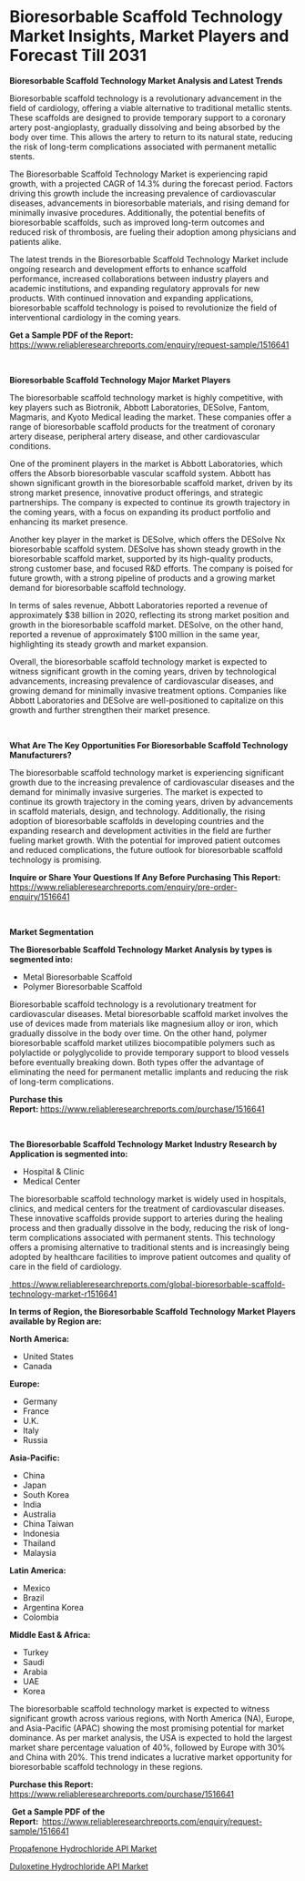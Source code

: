 <p><h1>Bioresorbable Scaffold Technology Market Insights, Market Players and Forecast Till 2031</h1></p><p><strong>Bioresorbable Scaffold Technology Market Analysis and Latest Trends</strong></p>
<p><p>Bioresorbable scaffold technology is a revolutionary advancement in the field of cardiology, offering a viable alternative to traditional metallic stents. These scaffolds are designed to provide temporary support to a coronary artery post-angioplasty, gradually dissolving and being absorbed by the body over time. This allows the artery to return to its natural state, reducing the risk of long-term complications associated with permanent metallic stents.</p><p>The Bioresorbable Scaffold Technology Market is experiencing rapid growth, with a projected CAGR of 14.3% during the forecast period. Factors driving this growth include the increasing prevalence of cardiovascular diseases, advancements in bioresorbable materials, and rising demand for minimally invasive procedures. Additionally, the potential benefits of bioresorbable scaffolds, such as improved long-term outcomes and reduced risk of thrombosis, are fueling their adoption among physicians and patients alike.</p><p>The latest trends in the Bioresorbable Scaffold Technology Market include ongoing research and development efforts to enhance scaffold performance, increased collaborations between industry players and academic institutions, and expanding regulatory approvals for new products. With continued innovation and expanding applications, bioresorbable scaffold technology is poised to revolutionize the field of interventional cardiology in the coming years.</p></p>
<p><strong>Get a Sample PDF of the Report:&nbsp;</strong> <a href="https://www.reliableresearchreports.com/enquiry/request-sample/1516641">https://www.reliableresearchreports.com/enquiry/request-sample/1516641</a></p>
<p>&nbsp;</p>
<p><strong>Bioresorbable Scaffold Technology Major Market Players</strong></p>
<p><p>The bioresorbable scaffold technology market is highly competitive, with key players such as Biotronik, Abbott Laboratories, DESolve, Fantom, Magmaris, and Kyoto Medical leading the market. These companies offer a range of bioresorbable scaffold products for the treatment of coronary artery disease, peripheral artery disease, and other cardiovascular conditions.</p><p>One of the prominent players in the market is Abbott Laboratories, which offers the Absorb bioresorbable vascular scaffold system. Abbott has shown significant growth in the bioresorbable scaffold market, driven by its strong market presence, innovative product offerings, and strategic partnerships. The company is expected to continue its growth trajectory in the coming years, with a focus on expanding its product portfolio and enhancing its market presence.</p><p>Another key player in the market is DESolve, which offers the DESolve Nx bioresorbable scaffold system. DESolve has shown steady growth in the bioresorbable scaffold market, supported by its high-quality products, strong customer base, and focused R&D efforts. The company is poised for future growth, with a strong pipeline of products and a growing market demand for bioresorbable scaffold technology.</p><p>In terms of sales revenue, Abbott Laboratories reported a revenue of approximately $38 billion in 2020, reflecting its strong market position and growth in the bioresorbable scaffold market. DESolve, on the other hand, reported a revenue of approximately $100 million in the same year, highlighting its steady growth and market expansion.</p><p>Overall, the bioresorbable scaffold technology market is expected to witness significant growth in the coming years, driven by technological advancements, increasing prevalence of cardiovascular diseases, and growing demand for minimally invasive treatment options. Companies like Abbott Laboratories and DESolve are well-positioned to capitalize on this growth and further strengthen their market presence.</p></p>
<p>&nbsp;</p>
<p><strong>What Are The Key Opportunities For Bioresorbable Scaffold Technology Manufacturers?</strong></p>
<p><p>The bioresorbable scaffold technology market is experiencing significant growth due to the increasing prevalence of cardiovascular diseases and the demand for minimally invasive surgeries. The market is expected to continue its growth trajectory in the coming years, driven by advancements in scaffold materials, design, and technology. Additionally, the rising adoption of bioresorbable scaffolds in developing countries and the expanding research and development activities in the field are further fueling market growth. With the potential for improved patient outcomes and reduced complications, the future outlook for bioresorbable scaffold technology is promising.</p></p>
<p><strong>Inquire or Share Your Questions If Any Before Purchasing This Report:</strong> <a href="https://www.reliableresearchreports.com/enquiry/pre-order-enquiry/1516641">https://www.reliableresearchreports.com/enquiry/pre-order-enquiry/1516641</a></p>
<p>&nbsp;</p>
<p><strong>Market Segmentation</strong></p>
<p><strong>The Bioresorbable Scaffold Technology Market Analysis by types is segmented into:</strong></p>
<p><ul><li>Metal Bioresorbable Scaffold</li><li>Polymer Bioresorbable Scaffold</li></ul></p>
<p><p>Bioresorbable scaffold technology is a revolutionary treatment for cardiovascular diseases. Metal bioresorbable scaffold market involves the use of devices made from materials like magnesium alloy or iron, which gradually dissolve in the body over time. On the other hand, polymer bioresorbable scaffold market utilizes biocompatible polymers such as polylactide or polyglycolide to provide temporary support to blood vessels before eventually breaking down. Both types offer the advantage of eliminating the need for permanent metallic implants and reducing the risk of long-term complications.</p></p>
<p><strong>Purchase this Report:&nbsp;</strong><a href="https://www.reliableresearchreports.com/purchase/1516641">https://www.reliableresearchreports.com/purchase/1516641</a></p>
<p>&nbsp;</p>
<p><strong>The Bioresorbable Scaffold Technology Market Industry Research by Application is segmented into:</strong></p>
<p><ul><li>Hospital & Clinic</li><li>Medical Center</li></ul></p>
<p><p>The bioresorbable scaffold technology market is widely used in hospitals, clinics, and medical centers for the treatment of cardiovascular diseases. These innovative scaffolds provide support to arteries during the healing process and then gradually dissolve in the body, reducing the risk of long-term complications associated with permanent stents. This technology offers a promising alternative to traditional stents and is increasingly being adopted by healthcare facilities to improve patient outcomes and quality of care in the field of cardiology.</p></p>
<p><a href="https://www.reliableresearchreports.com/global-bioresorbable-scaffold-technology-market-r1516641">&nbsp;https://www.reliableresearchreports.com/global-bioresorbable-scaffold-technology-market-r1516641</a></p>
<p><strong>In terms of Region, the Bioresorbable Scaffold Technology Market Players available by Region are:</strong></p>
<p>
    <p> <strong> North America: </strong>
        <ul>
            <li>United States</li>
            <li>Canada</li>
        </ul>
        </p> 
    <p> <strong> Europe: </strong>
        <ul>
            <li>Germany</li>
            <li>France</li>
            <li>U.K.</li>
            <li>Italy</li>
            <li>Russia</li>
        </ul>
        </p> 
    <p> <strong> Asia-Pacific: </strong>
        <ul>
            <li>China</li>
            <li>Japan</li>
            <li>South Korea</li>
            <li>India</li>
            <li>Australia</li>
            <li>China Taiwan</li>
            <li>Indonesia</li>
            <li>Thailand</li>
            <li>Malaysia</li>
        </ul>
        </p> 
    <p> <strong> Latin America: </strong>
        <ul>
            <li>Mexico</li>
            <li>Brazil</li>
            <li>Argentina Korea</li>
            <li>Colombia</li>
        </ul>
        </p> 
    <p> <strong> Middle East & Africa: </strong>
        <ul>
            <li>Turkey</li>
            <li>Saudi</li>
            <li>Arabia</li>
            <li>UAE</li>
            <li>Korea</li>
        </ul>
    </p>
    </p>
<p><p>The bioresorbable scaffold technology market is expected to witness significant growth across various regions, with North America (NA), Europe, and Asia-Pacific (APAC) showing the most promising potential for market dominance. As per market analysis, the USA is expected to hold the largest market share percentage valuation of 40%, followed by Europe with 30% and China with 20%. This trend indicates a lucrative market opportunity for bioresorbable scaffold technology in these regions.</p></p>
<p><strong>Purchase this Report: </strong><a href="https://www.reliableresearchreports.com/purchase/1516641">https://www.reliableresearchreports.com/purchase/1516641</a></p>
<p>&nbsp;<strong>Get a Sample PDF of the Report:&nbsp;&nbsp;</strong><a href="https://www.reliableresearchreports.com/enquiry/request-sample/1516641">https://www.reliableresearchreports.com/enquiry/request-sample/1516641</a></p>
<p><strong></strong></p>
<p><p><a href="https://view.publitas.com/reportprime-1/insights-into-propafenone-hydrochloride-api-market-share-and-competitive-landscape-for-period-from-2024-to-2031/">Propafenone Hydrochloride API Market</a></p><p><a href="https://view.publitas.com/reportprime-1/duloxetine-hydrochloride-api-market-investigation-industry-evolution-and-forecast-till-2031/">Duloxetine Hydrochloride API Market</a></p></p>